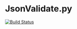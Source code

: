 # JsonValidate.py

[![Build Status](https://travis-ci.org/axado/jsonvalidate.py.svg)](https://travis-ci.org/axado/jsonvalidate.py)
